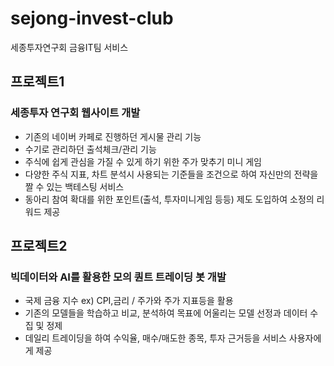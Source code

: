 # sejong-invest-club
세종투자연구회 금융IT팀 서비스

## 프로젝트1
### 세종투자 연구회 웹사이트 개발
- 기존의 네이버 카페로 진행하던 게시물 관리 기능
- 수기로 관리하던 출석체크/관리 기능
- 주식에 쉽게 관심을 가질 수 있게 하기 위한 주가 맞추기 미니 게임
- 다양한 주식 지표, 차트 분석시 사용되는 기준들을 조건으로 하여 자신만의 전략을 짤 수 있는 백테스팅 서비스
- 동아리 참여 확대를 위한 포인트(출석, 투자미니게임 등등) 제도 도입하여 소정의 리워드 제공
## 프로젝트2
### 빅데이터와 AI를 활용한 모의 퀀트 트레이딩 봇 개발
- 국제 금융 지수 ex) CPI,금리 / 주가와 주가 지표등을 활용
- 기존의 모델들을 학습하고 비교, 분석하여 목표에 어울리는 모델 선정과 데이터 수집 및 정제
- 데일리 트레이딩을 하여 수익율, 매수/매도한 종목, 투자 근거등을 서비스 사용자에게 제공
